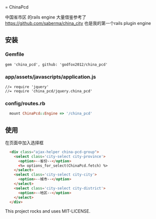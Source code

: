 = ChinaPcd

中国省市区 的rails engine
大量借鉴参考了 https://github.com/saberma/china_city
也是我的第一个rails plugin engine

## 安装

### Gemfile

    gem 'china_pcd', github: 'godfox2012/china_pcd'

### app/assets/javascripts/application.js

    //= require 'jquery'
    //= require 'china_pcd/jquery.china_pcd'

### config/routes.rb

```ruby
  mount ChinaPcd::Engine => '/china_pcd'
```

## 使用

在页面中加入选择框

```html
  <div class="ajax-helper china-pcd-group">
    <select class='city-select city-province'>
      <option>--省份--</option>
      <%= options_for_select(ChinaPcd.fetch) %>
    </select>
    <select class='city-select city-city'>
      <option>--城市--</option>
    </select>
    <select class='city-select city-district'>
      <option>--地区--</option>
    </select>
  </div>
```

This project rocks and uses MIT-LICENSE.

